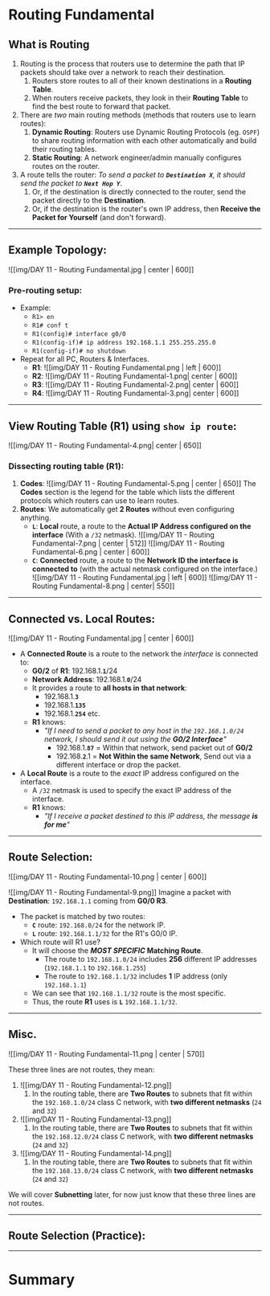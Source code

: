 # Routing Fundamental

## What is Routing
1. Routing is the process that routers use to determine the path that IP packets should take over a network to reach their destination.
	1. Routers store routes to all of their known destinations in a **Routing Table**.
	2. When routers receive packets, they look in their **Routing Table** to find the best route to forward that packet.
2. There are *two* main routing methods (methods that routers use to learn routes):
	1. **Dynamic Routing**: Routers use Dynamic Routing Protocols (eg. `OSPF`) to share routing information with each other automatically and build their routing tables.
	2. **Static Routing**: A network engineer/admin manually configures routes on the router.
3. A route tells the router: _To send a packet to **`Destination X`**, it should send the packet to ***`Next Hop Y`***_.
	1. Or, if the destination is directly connected to the router, send the packet directly to the **Destination**.
	2. Or, if the destination is the router's own IP address, then **Receive the Packet for Yourself** (and don't forward).

<hr>

## Example Topology:

![[img/DAY 11 - Routing Fundamental.jpg | center | 600]]

### Pre-routing setup: 
* Example:
	* `R1> en`
	* `R1# conf t`
	* `R1(config)# interface g0/0`
	* `R1(config-if)# ip address 192.168.1.1 255.255.255.0`
	* `R1(config-if)# no shutdown` 
* Repeat for all PC, Routers & Interfaces.
	* **R1**: 
		![[img/DAY 11 - Routing Fundamental.png | left | 600]]
	* **R2**: 
		![[img/DAY 11 - Routing Fundamental-1.png| center | 600]]
	* **R3**: 
		![[img/DAY 11 - Routing Fundamental-2.png| center | 600]]
	* **R4**: 
		![[img/DAY 11 - Routing Fundamental-3.png| center | 600]]

<hr>

## View Routing Table (R1) using `show ip route`:

![[img/DAY 11 - Routing Fundamental-4.png| center | 650]]

### Dissecting routing table (R1):
1. **Codes**:
   ![[img/DAY 11 - Routing Fundamental-5.png | center | 650]]
   The **Codes** section is the legend for the table which lists the different protocols which routers can use to learn routes.
2. **Routes**:
   We automatically get **2 Routes** without even configuring anything.
   * **`L`**: **Local** route, a route to the **Actual IP Address configured on the interface** (With a `/32` netmask).
	   ![[img/DAY 11 - Routing Fundamental-7.png | center | 512]]
	   ![[img/DAY 11 - Routing Fundamental-6.png | center | 600]]
   * **`C`**: **Connected** route, a route to the **Network ID the interface is connected to** (with the actual netmask configured on the interface.)
	![[img/DAY 11 - Routing Fundamental.jpg | left | 600]]
	![[img/DAY 11 - Routing Fundamental-8.png | center| 550]]

<hr>

## Connected vs. Local Routes:

![[img/DAY 11 - Routing Fundamental.jpg | center | 600]]
* A **Connected Route** is a route to the network the *interface* is connected to:
	* **G0/2** of **R1**: 192.168.1.**`1`**/24
	* **Network Address**: 192.168.1.**`0`**/24
	* It provides a route to **all hosts in that network**:
		* 192.168.1.**`3`**
		* 192.168.1.**`135`**
		* 192.168.1.**`254`** etc.
	* **R1** knows:
		* *"If I need to send a packet to any host in the `192.168.1.0/24` network, I should send it out using the **G0/2 Interface**"*
			* 192.168.1.**`87`** = Within that network, send packet out of **G0/2**
			* 192.168.**`2`**.1 = **Not Within the same Network**, Send out via a different interface or drop the packet.
* A **Local Route** is a route to the *exact* IP address configured on the interface.
	* A `/32` netmask is used to specify the exact IP address of the interface.
	* **R1** knows:
		* *"If I receive a packet destined to this IP address, the message **is for me**"*

<hr>

## Route Selection:

![[img/DAY 11 - Routing Fundamental-10.png | center | 600]]

![[img/DAY 11 - Routing Fundamental-9.png]]
Imagine a packet with **Destination**: `192.168.1.1` coming from **G0/0 R3**.
* The packet is matched by two routes:
	* **`C`** route: `192.168.0/24` for the network IP.
	* **`L`** route: `192.168.1.1/32` for the R1's G0/0 IP.
* Which route will R1 use?
	* It will choose the ***MOST SPECIFIC* Matching Route**.
		* The route to `192.168.1.0/24` includes **256** different IP addresses (`192.168.1.1` to `192.168.1.255`)
		* The route to `192.168.1.1/32` includes **1** IP address (only `192.168.1.1`)
	* We can see that `192.168.1.1/32` route is the most specific.
	* Thus, the route **R1** uses is **`L`** `192.168.1.1/32`.

<hr>

## Misc.

![[img/DAY 11 - Routing Fundamental-11.png | center | 570]]

These three lines are not routes, they mean:
1. ![[img/DAY 11 - Routing Fundamental-12.png]]
	1. In the routing table, there are **Two Routes** to subnets that fit within the `192.168.1.0/24` class C network, with **two different netmasks** (`24` and `32`)
2. ![[img/DAY 11 - Routing Fundamental-13.png]]
	1. In the routing table, there are **Two Routes** to subnets that fit within the `192.168.12.0/24` class C network, with **two different netmasks** (`24` and `32`)
3. ![[img/DAY 11 - Routing Fundamental-14.png]]
	1. In the routing table, there are **Two Routes** to subnets that fit within the `192.168.13.0/24` class C network, with **two different netmasks** (`24` and `32`)

We will cover **Subnetting** later, for now just know that these three lines are not routes.

<hr>

## Route Selection (Practice):

<hr>

# Summary
